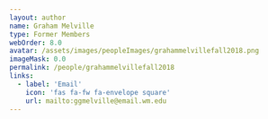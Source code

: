 ```yaml
---
layout: author
name: Graham Melville
type: Former Members
webOrder: 8.0
avatar: /assets/images/peopleImages/grahammelvillefall2018.png
imageMask: 0.0
permalink: /people/grahammelvillefall2018
links:
  - label: 'Email'
    icon: 'fas fa-fw fa-envelope square'
    url: mailto:ggmelville@email.wm.edu
---
```

